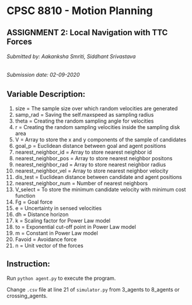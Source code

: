 # CPSC 8810 - Motion Planning
## ASSIGNMENT 2: Local Navigation with TTC Forces
###### Submitted by: Aakanksha Smriti, Siddhant Srivastava
###### Submission date: 02-09-2020

## Variable Description:
1. size = The sample size over which random velocities are generated
2. samp_rad = Saving the self.maxspeed as sampling radius
3. theta = Creating the random sampling angle for velocities
4. r = Creating the random sampling velocities inside the sampling disk area
5. V = Array to store the x and y components of the sample of candidates
6. goal_p = Euclidean distance between goal and agent positions
7. nearest_neighbor_id = Array to store nearest neighbor id
8. nearest_neighbor_pos = Array to store nearest neighbor positons
9. nearest_neighbor_rad = Array to store nearest neighbor radius
10. nearest_neighbor_vel = Array to store nearest neighbor velocity
11. dis_test = Euclidean distance between candidate and agent positions
12. nearest_neighbor_num = Number of nearest neighbors
13. V_select = To store the minimum candidate velocity with minimum cost function
14. Fg = Goal force
15. e = Uncertainty in sensed velocities
16. dh = Distance horizon
17. k = Scaling factor for Power Law model
18. to = Exponential cut-off point in Power Law model
19. m = Constant in Power Law model
20. Favoid = Avoidance force
21. n = Unit vector of the forces

## Instruction:
Run `python agent.py` to execute the program.

Change `.csv` file at line 21 of `simulator.py` from 3_agents to 8_agents or crossing_agents.